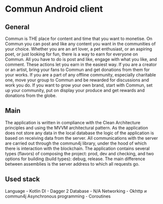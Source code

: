 # Commun Android client

## General

Commun is THE place for content and time that you want to monetise.
On Commun you can post and like any content you want in the communities of your choice. Whether you are an art lover, a pet enthusiast, or an aspiring poet, or just looking for fun, there is a way to earn for everyone on Commun. All you have to do is post and like, engage with what you like, and comment. These actions let you earn in the easiest way.
If you are a creator or an artist, bring your fans to Commun and get donations from them for your works. If you are a part of any offline community, especially charitable one, move your group to Commun and be rewarded for discussions and work you do. If you want to grow your own brand, start with Commun, set up your community, put on display your produce and get rewards and donations from the globe.

## Main

The application is written in compliance with the Clean Architecture principles and using the MVVM architectural pattern.
As the application does not store any data in the local database the logic of the application is based on receiving data from the server. All communications with the server are carried out through the commun4j library, under the hood of which there is interaction with the blockchain.
The application contains several types (flavors) of composing the project: prod, dev and checking, and two options for building (build types): debug, release. The main difference between assemblies is the server address to which all requests go.

## Used stack

Language - Kotlin
DI - Dagger 2
Database - N/A
Networking - Okhttp и commun4j
Asynchronous programming - Coroutines
